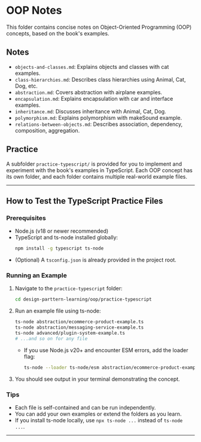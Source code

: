 # OOP Notes

This folder contains concise notes on Object-Oriented Programming (OOP) concepts, based on the book's examples.

## Notes
- `objects-and-classes.md`: Explains objects and classes with cat examples.
- `class-hierarchies.md`: Describes class hierarchies using Animal, Cat, Dog, etc.
- `abstraction.md`: Covers abstraction with airplane examples.
- `encapsulation.md`: Explains encapsulation with car and interface examples.
- `inheritance.md`: Discusses inheritance with Animal, Cat, Dog.
- `polymorphism.md`: Explains polymorphism with makeSound example.
- `relations-between-objects.md`: Describes association, dependency, composition, aggregation.

## Practice
A subfolder `practice-typescript/` is provided for you to implement and experiment with the book's examples in TypeScript. Each OOP concept has its own folder, and each folder contains multiple real-world example files.

---

## How to Test the TypeScript Practice Files

### Prerequisites
- Node.js (v18 or newer recommended)
- TypeScript and ts-node installed globally:
  ```sh
  npm install -g typescript ts-node
  ```
- (Optional) A `tsconfig.json` is already provided in the project root.

### Running an Example

1. Navigate to the `practice-typescript` folder:
   ```sh
   cd design-parttern-learning/oop/practice-typescript
   ```
2. Run an example file using ts-node:
   ```sh
   ts-node abstraction/ecommerce-product-example.ts
   ts-node abstraction/messaging-service-example.ts
   ts-node advanced/plugin-system-example.ts
   # ...and so on for any file
   ```
   - If you use Node.js v20+ and encounter ESM errors, add the loader flag:
     ```sh
     ts-node --loader ts-node/esm abstraction/ecommerce-product-example.ts
     ```
3. You should see output in your terminal demonstrating the concept.

### Tips
- Each file is self-contained and can be run independently.
- You can add your own examples or extend the folders as you learn.
- If you install ts-node locally, use `npx ts-node ...` instead of `ts-node ...`.

---
